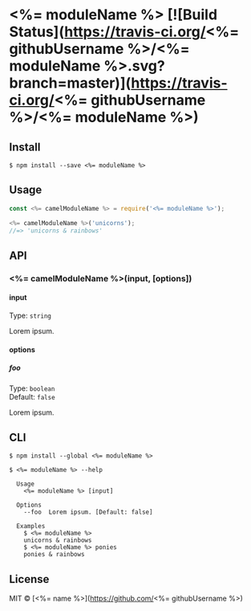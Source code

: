 # <%= moduleName %> [![Build Status](https://travis-ci.org/<%= githubUsername %>/<%= moduleName %>.svg?branch=master)](https://travis-ci.org/<%= githubUsername %>/<%= moduleName %>)

>


## Install

```
$ npm install --save <%= moduleName %>
```


## Usage

```js
const <%= camelModuleName %> = require('<%= moduleName %>');

<%= camelModuleName %>('unicorns');
//=> 'unicorns & rainbows'
```


## API

### <%= camelModuleName %>(input, [options])

#### input

Type: `string`

Lorem ipsum.

#### options

##### foo

Type: `boolean`<br>
Default: `false`

Lorem ipsum.


## CLI

```
$ npm install --global <%= moduleName %>
```

```
$ <%= moduleName %> --help

  Usage
    <%= moduleName %> [input]

  Options
    --foo  Lorem ipsum. [Default: false]

  Examples
    $ <%= moduleName %>
    unicorns & rainbows
    $ <%= moduleName %> ponies
    ponies & rainbows
```


## License

MIT © [<%= name %>](https://github.com/<%= githubUsername %>)
